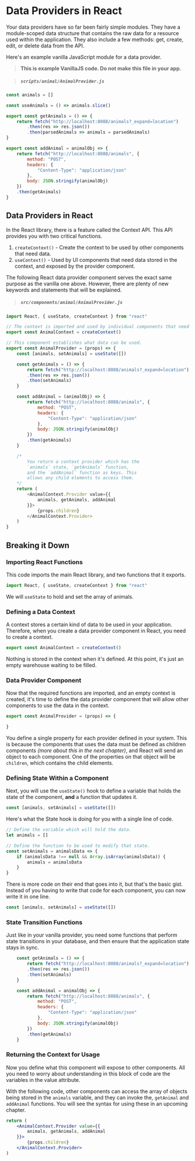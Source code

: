 # Data Providers in React

Your data providers have so far been fairly simple modules. They have a module-scoped data structure that contains the raw data for a resource used within the application. They also include a few methods: get, create, edit, or delete data from the API.

Here's an example vanilla JavaScript module for a data provider.

> **This is example VanillaJS code. Do not make this file in your app.**

> ##### `scripts/animal/AnimalProvider.js`

```js
const animals = []

const useAnimals = () => animals.slice()

export const getAnimals = () => {
    return fetch("http://localhost:8088/animals?_expand=location")
        .then(res => res.json())
        .then(parsedAnimals => animals = parsedAnimals)
}

export const addAnimal = animalObj => {
    return fetch("http://localhost:8088/animals", {
        method: "POST",
        headers: {
            "Content-Type": "application/json"
        },
        body: JSON.stringify(animalObj)
    })
    .then(getAnimals)
}
```

## Data Providers in React

In the React library, there is a feature called the Context API. This API provides you with two critical functions.

1. `createContext()` - Create the context to be used by other components that need data.
1. `useContext()` - Used by UI components that need data stored in the context, and exposed by the provider component.

The following React data provider component serves the exact same purpose as the vanilla one above. However, there are plenty of new keywords and statements that will be explained.

> ##### `src/components/animal/AnimalProvider.js`

```js
import React, { useState, createContext } from "react"

// The context is imported and used by individual components that need data
export const AnimalContext = createContext()

// This component establishes what data can be used.
export const AnimalProvider = (props) => {
    const [animals, setAnimals] = useState([])

    const getAnimals = () => {
        return fetch("http://localhost:8088/animals?_expand=location")
        .then(res => res.json())
        .then(setAnimals)
    }

    const addAnimal = (animalObj) => {
        return fetch("http://localhost:8088/animals", {
            method: "POST",
            headers: {
                "Content-Type": "application/json"
            },
            body: JSON.stringify(animalObj)
        })
        .then(getAnimals)
    }

    /*
        You return a context provider which has the
        `animals` state, `getAnimals` function,
        and the `addAnimal` function as keys. This
        allows any child elements to access them.
    */
    return (
        <AnimalContext.Provider value={{
            animals, getAnimals, addAnimal
        }}>
            {props.children}
        </AnimalContext.Provider>
    )
}
```

## Breaking it Down

### Importing React Functions

This code imports the main React library, and two functions that it exports.

```js
import React, { useState, createContext } from "react"
```
We will `useState` to hold and set the array of animals.


### Defining a Data Context

A context stores a certain kind of data to be used in your application. Therefore, when you create a data provider component in React, you need to create a context.

```js
export const AnimalContext = createContext()
```

Nothing is stored in the context when it's defined. At this point, it's just an empty warehouse waiting to be filled.

### Data Provider Component

Now that the required functions are imported, and an empty context is created, it's time to define the data provider component that will allow other components to use the data in the context.

```js
export const AnimalProvider = (props) => {

}
```

You define a single property for each provider defined in your system. This is because the components that uses the data must be defined as children components _(more about this in the next chapter)_, and React will send an object to each component. One of the properties on that object will be `children`, which contains the child elements.

### Defining State Within a Component

Next, you will use the `useState()` hook to define a variable that holds the state of the component, **and** a function that updates it.

```js
const [animals, setAnimals] = useState([])
```


Here's what the State hook is doing for you with a single line of code.

```js
// Define the variable which will hold the data.
let animals = []

// Define the function to be used to modify that state.
const setAnimals = animalsData => {
    if (animalsData !== null && Array.isArray(animalsData)) {
        animals = animalsData
    }
}
```

There is more code on their end that goes into it, but that's the basic gist. Instead of you having to write that code for each component, you can now write it in one line.

```js
const [animals, setAnimals] = useState([])
```

### State Transition Functions

Just like in your vanilla provider, you need some functions that perform state transitions in your database, and then ensure that the application state stays in sync.

```js
    const getAnimals = () => {
        return fetch("http://localhost:8088/animals?_expand=location")
        .then(res => res.json())
        .then(setAnimals)
    }

    const addAnimal = animalObj => {
        return fetch("http://localhost:8088/animals", {
            method: "POST",
            headers: {
                "Content-Type": "application/json"
            },
            body: JSON.stringify(animalObj)
        })
        .then(getAnimals)
    }
```

### Returning the Context for Usage

Now you define what this component will expose to other components. All you need to worry about understanding in this block of code are the variables in the value attribute.

With the following code, other components can access the array of objects being stored in the `animals` variable, and they can invoke the, `getAnimal` and `addAnimal` functions. You will see the syntax for using these in an upcoming chapter.

```jsx
return (
    <AnimalContext.Provider value={{
        animals, getAnimals, addAnimal
    }}>
        {props.children}
    </AnimalContext.Provider>
)
```
